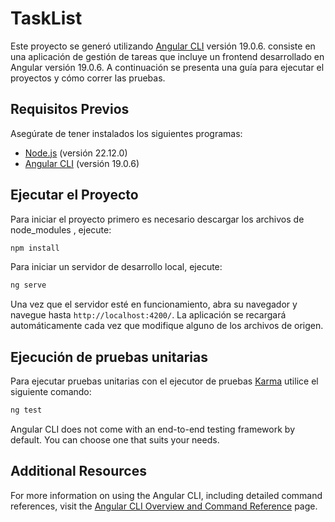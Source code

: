 # TaskList

Este proyecto se generó utilizando [Angular CLI](https://github.com/angular/angular-cli) versión 19.0.6.
consiste en una aplicación de gestión de tareas  que incluye un frontend desarrollado en Angular versión 19.0.6.  A continuación se presenta una guía para ejecutar el proyectos y cómo correr las pruebas.

## Requisitos Previos

Asegúrate de tener instalados los siguientes programas:

- [Node.js](https://nodejs.org/) (versión 22.12.0)
- [Angular CLI](https://github.com/angular/angular-cli) (versión 19.0.6)


## Ejecutar el Proyecto

Para iniciar el proyecto primero es necesario descargar los archivos de node_modules , ejecute:


```bash
npm install
```
Para iniciar un servidor de desarrollo local, ejecute:

```bash
ng serve
```

Una vez que el servidor esté en funcionamiento, abra su navegador y navegue hasta `http://localhost:4200/`. La aplicación se recargará automáticamente cada vez que modifique alguno de los archivos de origen.


## Ejecución de pruebas unitarias

Para ejecutar pruebas unitarias con el ejecutor de pruebas [Karma](https://karma-runner.github.io) utilice el siguiente comando:

```bash
ng test
```


Angular CLI does not come with an end-to-end testing framework by default. You can choose one that suits your needs.

## Additional Resources

For more information on using the Angular CLI, including detailed command references, visit the [Angular CLI Overview and Command Reference](https://angular.dev/tools/cli) page.
